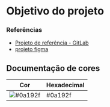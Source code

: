 # Objetivo do projeto

### Referências
- [Projeto de referência - GitLab](https://gitlab.com/karensantos/project-flexbox-dio)
- [projeto figma](https://www.figma.com/file/tpsLBEdpc2zYcxHkDboL8K/Flexbox---DIO)

## Documentação de cores

|     Cor                                                  | Hexadecimal |
| ---------------------------------------------------------|-------------|
| ![#0a192f](https://via.placeholder.com/10/0a192f?text=+) | #0a192f     |

